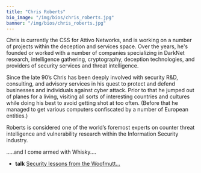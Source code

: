 ```yaml
---
title: "Chris Roberts"
bio_image: "/img/bios/chris_roberts.jpg"
banner: "/img/bios/chris_roberts.jpg"
---
```


Chris is currently the CSS for Attivo Networks, and is working on a number of projects within the deception and services space. Over the years, he's founded or worked with a number of companies specializing in DarkNet research, intelligence gathering, cryptography, deception technologies, and providers of security services and threat intelligence.

Since the late 90’s Chris has been deeply involved with security R&D, consulting, and advisory services in his quest to protect and defend businesses and individuals against cyber attack. Prior to that he jumped out of planes for a living, visiting all sorts of interesting countries and cultures while doing his best to avoid getting shot at too often. (Before that he managed to get various computers confiscated by a number of European entities.) 

Roberts is considered one of the world’s foremost experts on counter threat intelligence and vulnerability research within the Information Security industry. 

.....and I come armed with Whisky....

* **talk** [Security lessons from the Woofmutt…](/talks/security_lessons_from_the_woofmutt)
